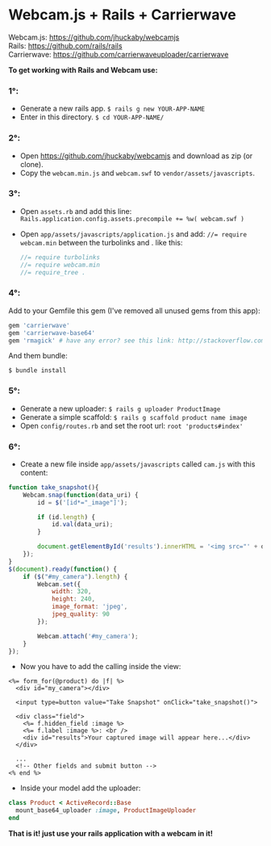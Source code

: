 # Webcam.js + Rails + Carrierwave

Webcam.js: https://github.com/jhuckaby/webcamjs  
Rails: https://github.com/rails/rails  
Carrierwave: https://github.com/carrierwaveuploader/carrierwave

**To get working with Rails and Webcam use:**

### 1°:

- Generate a new rails app. `$ rails g new YOUR-APP-NAME`
- Enter in this directory. `$ cd YOUR-APP-NAME/`

### 2°:

- Open https://github.com/jhuckaby/webcamjs and download as zip (or clone).
- Copy the `webcam.min.js` and `webcam.swf` to `vendor/assets/javascripts`.

### 3°:
- Open `assets.rb` and add this line: `Rails.application.config.assets.precompile += %w( webcam.swf )`
- Open `app/assets/javascripts/application.js` and add: `//= require webcam.min` between the turbolinks and . like this:

  ```js
  //= require turbolinks 
  //= require webcam.min
  //= require_tree .
  ```

### 4°:

Add to your Gemfile this gem (I've removed all unused gems from this app): 
 
```rb
gem 'carrierwave' 
gem 'carrierwave-base64' 
gem 'rmagick' # have any error? see this link: http://stackoverflow.com/a/5207041
```

And them bundle:

`$ bundle install`

### 5°:
- Generate a new uploader: `$ rails g uploader ProductImage`
- Generate a simple scaffold: `$ rails g scaffold product name image`
- Open `config/routes.rb` and set the root url: `root 'products#index'`

### 6°:
- Create a new file inside `app/assets/javascripts` called `cam.js` with this content:
```js
function take_snapshot(){
    Webcam.snap(function(data_uri) {
        id = $('[id*="_image"]');

        if (id.length) {
            id.val(data_uri);
        }

        document.getElementById('results').innerHTML = '<img src="' + data_uri + '"/>';
    });
}
$(document).ready(function() {
    if ($("#my_camera").length) {
        Webcam.set({
            width: 320,
            height: 240,
            image_format: 'jpeg',
            jpeg_quality: 90
        });

        Webcam.attach('#my_camera');
    }
});
```
- Now you have to add the calling inside the view:
```erb
<%= form_for(@product) do |f| %>
  <div id="my_camera"></div>

  <input type=button value="Take Snapshot" onClick="take_snapshot()">

  <div class="field">
    <%= f.hidden_field :image %>
    <%= f.label :image %>: <br />
    <div id="results">Your captured image will appear here...</div>
  </div>

  ...
  <!-- Other fields and submit button -->
<% end %>
```
- Inside your model add the uploader:
```rb
class Product < ActiveRecord::Base
  mount_base64_uploader :image, ProductImageUploader
end
```

**That is it! just use your rails application with a webcam in it!**

